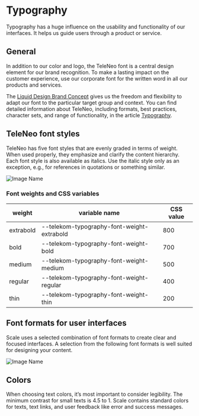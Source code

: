# Typography

Typography has a huge influence on the usability and functionality of our interfaces. It helps us guide users through a product or service.

## General

In addition to our color and logo, the TeleNeo font is a central design element for our brand recognition. To make a lasting impact on the customer experience, use our corporate font for the written word in all our products and services.

The [Liquid Design Brand Concept](https://www.brand-design.telekom.com/en/articles/l/liquid-brand-design-concept/) gives us the freedom and flexibility to adapt our font to the particular target group and context. You can find detailed information about TeleNeo, including formats, best practices, character sets, and range of functionality, in the article [Typography](https://www.brand-design.telekom.com/en/articles/t/typography/).

## TeleNeo font styles

TeleNeo has five font styles that are evenly graded in terms of weight. When used properly, they emphasize and clarify the content hierarchy. Each font style is also available as italics. Use the italic style only as an exception, e.g., for references in quotations or something similar.

![Image Name](assets/2_guidelines/3_typography/schriftschnitte.png)

### Font weights and CSS variables

| weight    | variable name                              | CSS value |
| --------- | ------------------------------------------ | --------- |
| extrabold | --telekom-typography-font-weight-extrabold | 800       |
| bold      | --telekom-typography-font-weight-bold      | 700       |
| medium    | --telekom-typography-font-weight-medium    | 500       |
| regular   | --telekom-typography-font-weight-regular   | 400       |
| thin      | --telekom-typography-font-weight-thin      | 200       |

## Font formats for user interfaces

Scale uses a selected combination of font formats to create clear and focused interfaces. A selection from the following font formats is well suited for designing your content.

![Image Name](assets/2_guidelines/3_typography/Formate-en_2x.jpg)

## Colors

When choosing text colors, it’s most important to consider legibility. The minimum contrast for small texts is 4.5 to 1.
Scale contains standard colors for texts, text links, and user feedback like error and success messages.
